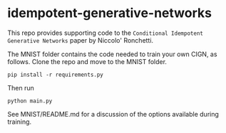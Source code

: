 # idempotent-generative-networks
This repo provides supporting code to the `Conditional Idempotent Generative Networks` paper by Niccolo' Ronchetti.

The MNIST folder contains the code needed to train your own CIGN, as follows.
Clone the repo and move to the MNIST folder.
```
pip install -r requirements.py
```

Then run
```
python main.py
```

See MNIST/README.md for a discussion of the options available during training.
